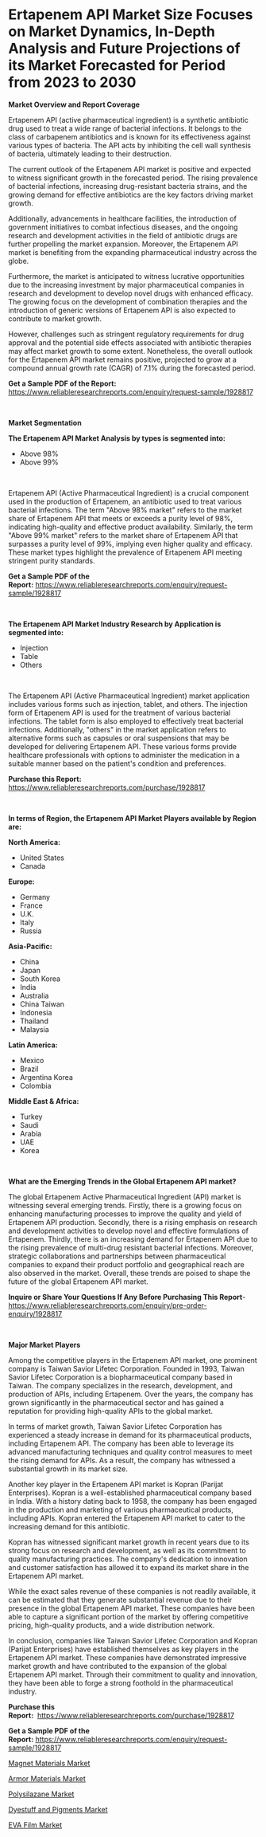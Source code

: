 <p><h1>Ertapenem API Market Size Focuses on Market Dynamics, In-Depth Analysis and Future Projections of its Market Forecasted for Period from 2023 to 2030</h1></p><p><strong>Market Overview and Report Coverage</strong></p>
<p><p>Ertapenem API (active pharmaceutical ingredient) is a synthetic antibiotic drug used to treat a wide range of bacterial infections. It belongs to the class of carbapenem antibiotics and is known for its effectiveness against various types of bacteria. The API acts by inhibiting the cell wall synthesis of bacteria, ultimately leading to their destruction.</p><p>The current outlook of the Ertapenem API market is positive and expected to witness significant growth in the forecasted period. The rising prevalence of bacterial infections, increasing drug-resistant bacteria strains, and the growing demand for effective antibiotics are the key factors driving market growth.</p><p>Additionally, advancements in healthcare facilities, the introduction of government initiatives to combat infectious diseases, and the ongoing research and development activities in the field of antibiotic drugs are further propelling the market expansion. Moreover, the Ertapenem API market is benefiting from the expanding pharmaceutical industry across the globe.</p><p>Furthermore, the market is anticipated to witness lucrative opportunities due to the increasing investment by major pharmaceutical companies in research and development to develop novel drugs with enhanced efficacy. The growing focus on the development of combination therapies and the introduction of generic versions of Ertapenem API is also expected to contribute to market growth.</p><p>However, challenges such as stringent regulatory requirements for drug approval and the potential side effects associated with antibiotic therapies may affect market growth to some extent. Nonetheless, the overall outlook for the Ertapenem API market remains positive, projected to grow at a compound annual growth rate (CAGR) of 7.1% during the forecasted period.</p></p>
<p><strong>Get a Sample PDF of the Report:</strong> <a href="https://www.reliableresearchreports.com/enquiry/request-sample/1928817">https://www.reliableresearchreports.com/enquiry/request-sample/1928817</a></p>
<p>&nbsp;</p>
<p><strong>Market Segmentation</strong></p>
<p><strong>The Ertapenem API Market Analysis by types is segmented into:</strong></p>
<p><ul><li>Above 98%</li><li>Above 99%</li></ul></p>
<p>&nbsp;</p>
<p><p>Ertapenem API (Active Pharmaceutical Ingredient) is a crucial component used in the production of Ertapenem, an antibiotic used to treat various bacterial infections. The term "Above 98% market" refers to the market share of Ertapenem API that meets or exceeds a purity level of 98%, indicating high-quality and effective product availability. Similarly, the term "Above 99% market" refers to the market share of Ertapenem API that surpasses a purity level of 99%, implying even higher quality and efficacy. These market types highlight the prevalence of Ertapenem API meeting stringent purity standards.</p></p>
<p><strong>Get a Sample PDF of the Report:</strong>&nbsp;<a href="https://www.reliableresearchreports.com/enquiry/request-sample/1928817">https://www.reliableresearchreports.com/enquiry/request-sample/1928817</a></p>
<p>&nbsp;</p>
<p><strong>The Ertapenem API Market Industry Research by Application is segmented into:</strong></p>
<p><ul><li>Injection</li><li>Table</li><li>Others</li></ul></p>
<p>&nbsp;</p>
<p><p>The Ertapenem API (Active Pharmaceutical Ingredient) market application includes various forms such as injection, tablet, and others. The injection form of Ertapenem API is used for the treatment of various bacterial infections. The tablet form is also employed to effectively treat bacterial infections. Additionally, "others" in the market application refers to alternative forms such as capsules or oral suspensions that may be developed for delivering Ertapenem API. These various forms provide healthcare professionals with options to administer the medication in a suitable manner based on the patient's condition and preferences.</p></p>
<p><strong>Purchase this Report:</strong>&nbsp; <a href="https://www.reliableresearchreports.com/purchase/1928817">https://www.reliableresearchreports.com/purchase/1928817</a></p>
<p>&nbsp;</p>
<p><strong>In terms of Region, the Ertapenem API Market Players available by Region are:</strong></p>
<p>
    <p> <strong> North America: </strong>
        <ul>
            <li>United States</li>
            <li>Canada</li>
        </ul>
        </p> 
    <p> <strong> Europe: </strong>
        <ul>
            <li>Germany</li>
            <li>France</li>
            <li>U.K.</li>
            <li>Italy</li>
            <li>Russia</li>
        </ul>
        </p> 
    <p> <strong> Asia-Pacific: </strong>
        <ul>
            <li>China</li>
            <li>Japan</li>
            <li>South Korea</li>
            <li>India</li>
            <li>Australia</li>
            <li>China Taiwan</li>
            <li>Indonesia</li>
            <li>Thailand</li>
            <li>Malaysia</li>
        </ul>
        </p> 
    <p> <strong> Latin America: </strong>
        <ul>
            <li>Mexico</li>
            <li>Brazil</li>
            <li>Argentina Korea</li>
            <li>Colombia</li>
        </ul>
        </p> 
    <p> <strong> Middle East & Africa: </strong>
        <ul>
            <li>Turkey</li>
            <li>Saudi</li>
            <li>Arabia</li>
            <li>UAE</li>
            <li>Korea</li>
        </ul>
    </p>
    </p>
<p>&nbsp;</p>
<p><strong>What are the Emerging Trends in the Global Ertapenem API market?</strong></p>
<p><p>The global Ertapenem Active Pharmaceutical Ingredient (API) market is witnessing several emerging trends. Firstly, there is a growing focus on enhancing manufacturing processes to improve the quality and yield of Ertapenem API production. Secondly, there is a rising emphasis on research and development activities to develop novel and effective formulations of Ertapenem. Thirdly, there is an increasing demand for Ertapenem API due to the rising prevalence of multi-drug resistant bacterial infections. Moreover, strategic collaborations and partnerships between pharmaceutical companies to expand their product portfolio and geographical reach are also observed in the market. Overall, these trends are poised to shape the future of the global Ertapenem API market.</p></p>
<p><strong>Inquire or Share Your Questions If Any Before Purchasing This Report</strong>- <a href="https://www.reliableresearchreports.com/enquiry/pre-order-enquiry/1928817">https://www.reliableresearchreports.com/enquiry/pre-order-enquiry/1928817</a></p>
<p>&nbsp;</p>
<p><strong>Major Market Players</strong></p>
<p><p>Among the competitive players in the Ertapenem API market, one prominent company is Taiwan Savior Lifetec Corporation. Founded in 1993, Taiwan Savior Lifetec Corporation is a biopharmaceutical company based in Taiwan. The company specializes in the research, development, and production of APIs, including Ertapenem. Over the years, the company has grown significantly in the pharmaceutical sector and has gained a reputation for providing high-quality APIs to the global market.</p><p>In terms of market growth, Taiwan Savior Lifetec Corporation has experienced a steady increase in demand for its pharmaceutical products, including Ertapenem API. The company has been able to leverage its advanced manufacturing techniques and quality control measures to meet the rising demand for APIs. As a result, the company has witnessed a substantial growth in its market size.</p><p>Another key player in the Ertapenem API market is Kopran (Parijat Enterprises). Kopran is a well-established pharmaceutical company based in India. With a history dating back to 1958, the company has been engaged in the production and marketing of various pharmaceutical products, including APIs. Kopran entered the Ertapenem API market to cater to the increasing demand for this antibiotic.</p><p>Kopran has witnessed significant market growth in recent years due to its strong focus on research and development, as well as its commitment to quality manufacturing practices. The company's dedication to innovation and customer satisfaction has allowed it to expand its market share in the Ertapenem API market.</p><p>While the exact sales revenue of these companies is not readily available, it can be estimated that they generate substantial revenue due to their presence in the global Ertapenem API market. These companies have been able to capture a significant portion of the market by offering competitive pricing, high-quality products, and a wide distribution network.</p><p>In conclusion, companies like Taiwan Savior Lifetec Corporation and Kopran (Parijat Enterprises) have established themselves as key players in the Ertapenem API market. These companies have demonstrated impressive market growth and have contributed to the expansion of the global Ertapenem API market. Through their commitment to quality and innovation, they have been able to forge a strong foothold in the pharmaceutical industry.</p></p>
<p><strong>Purchase this Report:</strong>&nbsp;&nbsp;<a href="https://www.reliableresearchreports.com/purchase/1928817">https://www.reliableresearchreports.com/purchase/1928817</a></p>
<p></p>
<p><strong>Get a Sample PDF of the Report:</strong>&nbsp;<a href="https://www.reliableresearchreports.com/enquiry/request-sample/1928817">https://www.reliableresearchreports.com/enquiry/request-sample/1928817</a></p>
<p><p><a href="https://medium.com/@inner.zone.room/magnet-materials-market-the-key-to-successful-business-strategy-forecast-till-2030-00c670356211">Magnet Materials Market</a></p><p><a href="https://medium.com/@poem.snap.phase/armor-materials-market-comprehensive-assessment-by-type-application-and-geography-445bffe3cc01">Armor Materials Market</a></p><p><a href="https://medium.com/@late.bean.frame/polysilazane-market-the-key-to-successful-business-strategy-forecast-till-2030-bf1fddc9e8fe">Polysilazane Market</a></p><p><a href="https://medium.com/@favor.look.seal/decoding-dyestuff-and-pigments-market-metrics-market-share-trends-and-growth-patterns-5d9a6d4d1e6a">Dyestuff and Pigments Market</a></p><p><a href="https://medium.com/@sight.lens.slot/eva-film-market-insights-into-market-cagr-market-trends-and-growth-strategies-23a3c5e6d194">EVA Film Market</a></p></p>